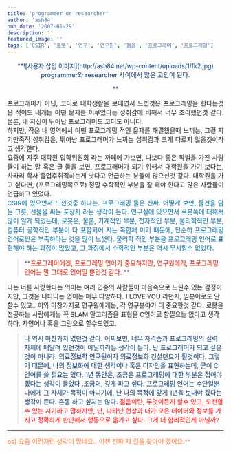 ```yaml
---
title: 'programmer or researcher'
author: 'ash84'
pub_date: '2007-01-29'
description: ''
featured_image: ''
tags: ['CSIR', '로봇', '연구', '연구원', '젊음', '프로그래머', '프로그래밍']
---
```



<div style="TEXT-ALIGN: center"><font color="#003366">**![사용자 삽입 이미지](http://ash84.net/wp-content/uploads/1/fk2.jpg)

<span style="font-size: 11pt; ">  
 programmer와 researcher 사이에서 많은 고민이 된다.</span>

**</font></div><span style="font-size: 11pt; "></span>

<div style="TEXT-ALIGN: justify"><span style="font-size: 11pt; ">  
</span></div><span style="font-size: 11pt; ">  
</span>

<div style="TEXT-ALIGN: justify"><span style="font-size: 11pt; ">프로그래머가 아닌, 코더로 대학생활을 보내면서 느낀것은 프로그래밍을 한다는것은 적어도 내게는 어떤 문제를 이루었다는 성취감에 비해서 너무 초라했던것 같다. 물론, 내 자신이 뛰어난 프로그래머도 코더도 아니다. </span></div><span style="font-size: 11pt; ">  
</span>

<div style="TEXT-ALIGN: justify"><span style="font-size: 11pt; ">  
</span></div><span style="font-size: 11pt; ">  
</span>

<div style="TEXT-ALIGN: justify"><span style="font-size: 11pt; ">하지만, 작은 내 영역에서 어떤 프로그래밍 적인 문제를 해결했을때 느끼는, 그런 자기만족적 성취감은, 뛰어난 프로그래머가 느끼는 성취감과 크게 다르지 않을것이라고 생각한다. </span></div><span style="font-size: 11pt; ">  
</span>

<div style="TEXT-ALIGN: justify"><span style="font-size: 11pt; ">  
</span></div><span style="font-size: 11pt; ">  
</span>

<div style="TEXT-ALIGN: justify"><span style="font-size: 11pt; ">요즘에 자주 대학원 입학위원회 라는 까페에 가보면, 나보다 좋은 학벌을 가진 사람들이 하는 말 혹은 글 들을 보면, 프로그래머가 되기 위해서 대학원을 가기 보다는, 차라리 학사 졸업후취직하는게 낫다고 언급하는 분들이 많으신것 같다. 대학원을 가고 싶다면, (프로그래밍쪽으로) 정말 수학적인 부분을 잘 해야 한다고 많은 사람들이 언급하고 있었다. </span></div><span style="font-size: 11pt; ">  
</span>

<div style="TEXT-ALIGN: justify"><span style="font-size: 11pt; ">  
</span></div><font color="#008000"><span style="font-size: 11pt; ">  
</span><div style="TEXT-ALIGN: justify"><font color="#006699"><span style="font-size: 11pt; ">CSIR에 있으면서 느낀것중 하나는. 프로그래밍 툴은 진짜. 어떻게 보면, 물건을 담는 그릇, 선물을 싸는 포장지 라는 생각이 든다. 연구실에 있으면서 로봇쪽에 대해서 많이 알게 되었는데, 로봇은, 물론, 기계적인 부분, 전자적인 부분, 물리학적인 부분, 컴퓨터 공학적인 부분이 다 포함되어 지는 복합체 이기 때문에, 단순히 프로그래밍 언어로만은 부족하다는 것을 많이 느꼇다. 물리학 적인 부분을 프로그래밍 언어로 표현해야 하는 과정이 많았고, 그 과정에서 수학적인 부분은 역시 무시할수 없었다.</span></font><span style="font-size: 11pt; "></span></div></font><span style="font-size: 11pt; ">  
</span>

> <span style="font-size: 11pt; ">  
> </span>**<font color="#d41a01"><span style="font-size: 11pt; ">프로그래머에겐, 프로그래밍 언어가 중요하지만, </span>  
> <span style="font-size: 11pt; ">  
>  연구원에게, 프로그래밍 언어는 말 그대로 언어일 뿐인것 같다. </span>  
> <span style="font-size: 11pt; ">  
> </span></font>**

<span style="font-size: 11pt; ">  
</span>  
<span style="font-size: 11pt; ">나는 너를 사랑한다는 의미는 여러 인종의 사람들이 마음속으로 </span>  
<span style="font-size: 11pt; ">  
 느낄수 있는 감정이지만, 그것을 나타나는 언어는 매우 다양하다. </span>  
<span style="font-size: 11pt; ">  
 I LOVE YOU 라던지, 일본어로도 말할수 있고.. </span>  
<span style="font-size: 11pt; ">  
</span>  
<span style="font-size: 11pt; ">이와 마찬가지로 연구원에게는, 각 연구분야가 더 중요한것 같다. </span>  
<span style="font-size: 11pt; ">  
 로봇을 전공하는 사람에게는 꼭 SLAM 알고리즘을 표현을 C언어로 </span>  
<span style="font-size: 11pt; ">  
 할필요는 없다고 생각하다. 자연어나 혹은 그림으로 할수도있고. </span>  
<span style="font-size: 11pt; "></span>

> <span style="font-size: 11pt; ">  
> </span><font color="#003366"><span style="font-size: 11pt; ">나 역시 마찬가지 였던것 같다. 어찌보면, 너무 자격증과 프로그래밍의 </span>  
> <span style="font-size: 11pt; ">  
>  실력 자체에 매달려 있던것이 아닐까라는 생각이 든다. </span>  
> <span style="font-size: 11pt; ">  
> </span>  
> <span style="font-size: 11pt; ">난 프로그래머가 되고 싶은 것이 아니라. </span>  
> <span style="font-size: 11pt; ">  
>  의료정보학 연구원이자 의료정보화 컨설턴트가 될것이다. </span>  
> <span style="font-size: 11pt; ">  
>  그렇기 때문에, 나의 정보화에 대한 생각이나 혹은 디자인을 </span>  
> <span style="font-size: 11pt; ">  
>  표현하는데, 굳이 C언어를 쓸 필요는 없다. </span>  
> <span style="font-size: 11pt; ">  
> </span>  
> <span style="font-size: 11pt; ">1년 동안은, 조금은 프로그래밍에 대한 부분은 접어야 겠다는 생각이 들었다 .조금더, 깊게 파고 싶다. 프로그래밍 언어는 수단일뿐 나에게 그 자체가 </span>  
> <span style="font-size: 11pt; ">  
>  목적이 아니기에, 난 나의 목적에 맞게 1년을 보내야 겠다는 생각이 든다. </span>  
> <span style="font-size: 11pt; ">  
> </span>  
> <span style="font-size: 11pt; ">혼동 하고 싶지는 않다. </span>  
> <span style="font-size: 11pt; ">  
> </span>  
> </font><font color="#ff0000"><span style="font-size: 11pt; ">젊음이란, 무엇이든지 할수 있고, 도전할수 있는 시기라고 말하지만, </span>  
> <span style="font-size: 11pt; ">  
>  난, 나타난 현상과 내가 모은 데이터와 정보를 가지고 정확하게 판단해서 </span>  
> <span style="font-size: 11pt; ">  
>  행동으로 옮기고 싶다. 그게 더 합리적인게 아닐까?</span>  
> <span style="font-size: 11pt; ">  
> </span></font>

<span style="font-size: 11pt; ">  
</span>

- - - - - -

<span style="font-size: 11pt; ">  
</span><font color="#ff7635"><span style="font-size: 11pt; ">ps) 요즘 이런저런 생각이 많네요.. 이젠 진짜 제 길을 찾아야 겠어요.^^</span></font>

